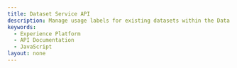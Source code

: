 ```yaml
---
title: Dataset Service API
description: Manage usage labels for existing datasets within the Data Lake.
keywords: 
  - Experience Platform
  - API Documentation
  - JavaScript
layout: none
--- 
```

<RedoclyAPIBlock src="/experience-platform-apis/swagger-specs/dataset-service.yaml"/>
